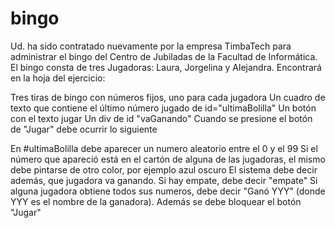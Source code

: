 # bingo

Ud. ha sido contratado nuevamente por la empresa TimbaTech para administrar el bingo del Centro de Jubiladas de la Facultad de Informática. El bingo consta de tres Jugadoras: Laura, Jorgelina y Alejandra. Encontrará en la hoja del ejercicio:

Tres tiras de bingo con números fijos, uno para cada jugadora
Un cuadro de texto que contiene el último número jugado de id="ultimaBolilla"
Un botón con el texto jugar
Un div de id "vaGanando"
Cuando se presione el botón de "Jugar" debe ocurrir lo siguiente

En #ultimaBolilla debe aparecer un numero aleatorio entre el 0 y el 99
Si el número que apareció está en el cartón de alguna de las jugadoras, el mismo debe pintarse de otro color, por ejemplo azul oscuro
El sistema debe decir además, que jugadora va ganando. Si hay empate, debe decir "empate"
Si alguna jugadora obtiene todos sus numeros, debe decir "Ganó YYY" (donde YYY es el nombre de la ganadora). Además se debe bloquear el botón "Jugar"
